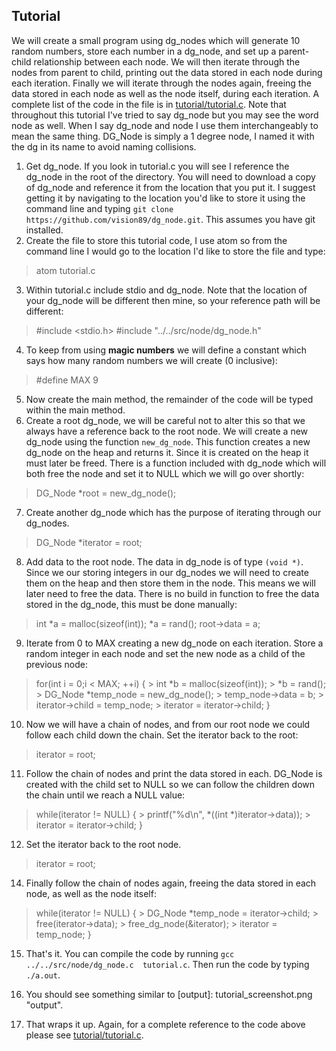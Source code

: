 ## Tutorial
We will create a small program using dg_nodes which will generate 10 random numbers, store each number in a dg_node, and set up a parent-child relationship between each node.  We will then iterate through the nodes from parent to child, printing out the data stored in each node during each iteration.  Finally we will iterate through the nodes again, freeing the data stored in each node as well as the node itself, during each iteration.
A complete list of the code in the file is in [tutorial/tutorial.c](tutorial/tutorial.c).
Note that throughout this tutorial I've tried to say dg_node but you may see the word node as well.  When I say dg_node and node I use them interchangeably to mean the same thing.  DG_Node is simply a 1 degree node, I named it with the dg in its name to avoid naming collisions.

1. Get dg_node.  If you look in tutorial.c you will see I reference the dg_node in the root of the directory.  You will need to download a copy of dg_node and reference it from the location that you put it.  I suggest getting it by navigating to the location you'd like to store it using the command line and typing `git clone https://github.com/vision89/dg_node.git`.  This assumes you have git installed.
2. Create the file to store this tutorial code, I use atom so from the command line I would go to the location I'd like to store the file and type:
  > atom tutorial.c
3. Within tutorial.c include stdio and dg_node.  Note that the location of your dg_node will be different then mine, so your reference path will be different:

  >#include <stdio.h>
  >#include "../../src/node/dg_node.h"

4. To keep from using **magic numbers** we will define a constant which says how many random numbers we will create (0 inclusive):

  > #define MAX 9

5. Now create the main method, the remainder of the code will be typed within the main method.
6. Create a root dg_node, we will be careful not to alter this so that we always have a reference back to the root node.  We will create a new dg_node using the function `new_dg_node`.  This function creates a new dg_node on the heap and returns it.  Since it is created on the heap it must later be freed.  There is a function included with dg_node which will both free the node and set it to NULL which we will go over shortly:

  > DG_Node \*root = new_dg_node();

7. Create another dg_node which has the purpose of iterating through our dg_nodes.

  > DG_Node \*iterator = root;

8. Add data to the root node.  The data in dg_node is of type `(void *)`.  Since we our storing integers in our dg_nodes we will need to create them on the heap and then store them in the node.  This means we will later need to free the data.  There is no build in function to free the data stored in the dg_node, this must be done manually:

  > int \*a = malloc(sizeof(int));
  > \*a = rand();
  > root->data = a;

9. Iterate from 0 to MAX creating a new dg_node on each iteration.  Store a random integer in each node and set the new node as a child of the previous node:

  > for(int i = 0;i < MAX; ++i) {
      > int \*b = malloc(sizeof(int));
      > \*b = rand();
      > DG_Node \*temp_node = new_dg_node();
      > temp_node->data = b;
      > iterator->child = temp_node;
      > iterator = iterator->child;
   >}

10.  Now we will have a chain of nodes, and from our root node we could follow each child down the chain.  Set the iterator back to the root:

  > iterator = root;

11. Follow the chain of nodes and print the data stored in each.  DG_Node is created with the child set to NULL so we can follow the children down the chain until we reach a NULL value:

  > while(iterator != NULL) {
    > printf("%d\n", \*((int \*)iterator->data));
    > iterator = iterator->child;
  > }

12. Set the iterator back to the root node.

  > iterator = root;

14. Finally follow the chain of nodes again, freeing the data stored in each node, as well as the node itself:

  > while(iterator != NULL) {
    > DG_Node \*temp_node = iterator->child;
    > free(iterator->data);
    > free_dg_node(&iterator);
    > iterator = temp_node;
  > }

15.  That's it.  You can compile the code by running `gcc ../../src/node/dg_node.c  tutorial.c`.  Then run the code by typing `./a.out`.

16. You should see something similar to [output]: tutorial_screenshot.png "output".

17. That wraps it up.  Again, for a complete reference to the code above please see [tutorial/tutorial.c](tutorial/tutorial.c).
